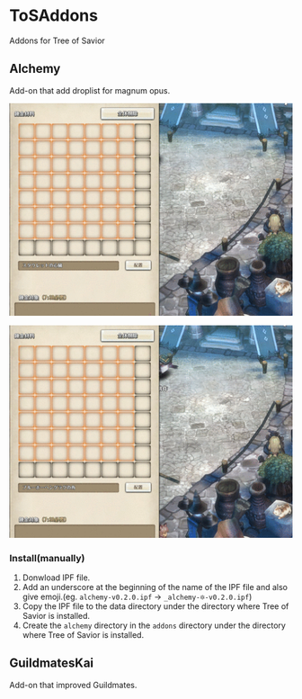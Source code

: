 # ToSAddons
Addons for Tree of Savior

## Alchemy

Add-on that add droplist for magnum opus.

![Alchemy recipes](img/output_Hzl4f3.gif)

![Alchemy load button](img/output_OOpJiQ.gif)

### Install(manually)

1. Donwload IPF file.
2. Add an underscore at the beginning of the name of the IPF file and also give emoji.(eg. `alchemy-v0.2.0.ipf` -> `_alchemy-🔯-v0.2.0.ipf`)
3. Copy the IPF file to the data directory under the directory where Tree of Savior is installed.
4. Create the `alchemy` directory in the `addons` directory under the directory where Tree of Savior is installed.

## GuildmatesKai

Add-on that improved Guildmates.
